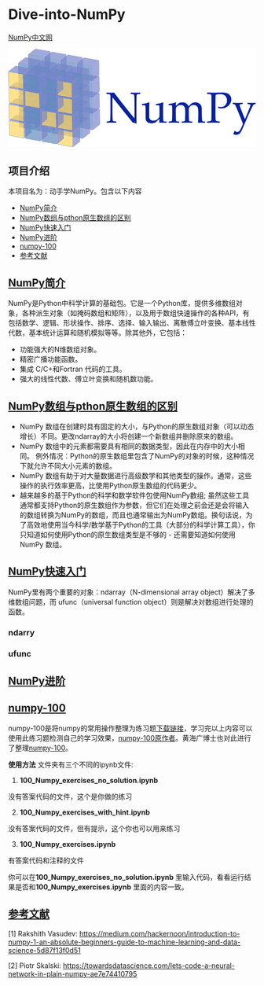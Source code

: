 # Dive-into-NumPy
[NumPy中文网](https://www.numpy.org.cn/)

![numpy_logo](https://github.com/Knowledge-Precipitation-Tribe/Dive-into-numpy/blob/master/images/NumPy_logo.png)

## 项目介绍

本项目名为：动手学NumPy。包含以下内容

- <a href = "#NumPy简介">NumPy简介</a>
- <a href = "#NumPy数组与pthon原生数组的区别">NumPy数组与pthon原生数组的区别</a>
- <a href = "#NumPy快速入门">NumPy快速入门</a>
- <a href = "#NumPy进阶">NumPy进阶</a>
- <a href = "#numpy-100">numpy-100</a>
- <a href = "#参考文献">参考文献</a>

## [NumPy简介](#content)

NumPy是Python中科学计算的基础包。它是一个Python库，提供多维数组对象，各种派生对象（如掩码数组和矩阵），以及用于数组快速操作的各种API，有包括数学、逻辑、形状操作、排序、选择、输入输出、离散傅立叶变换、基本线性代数，基本统计运算和随机模拟等等。除其他外，它包括：

- 功能强大的N维数组对象。
- 精密广播功能函数。
- 集成 C/C+和Fortran 代码的工具。
- 强大的线性代数、傅立叶变换和随机数功能。

## [NumPy数组与pthon原生数组的区别](#content)

- NumPy 数组在创建时具有固定的大小，与Python的原生数组对象（可以动态增长）不同。更改ndarray的大小将创建一个新数组并删除原来的数组。
- NumPy 数组中的元素都需要具有相同的数据类型，因此在内存中的大小相同。 例外情况：Python的原生数组里包含了NumPy的对象的时候，这种情况下就允许不同大小元素的数组。
- NumPy 数组有助于对大量数据进行高级数学和其他类型的操作。通常，这些操作的执行效率更高，比使用Python原生数组的代码更少。
- 越来越多的基于Python的科学和数学软件包使用NumPy数组; 虽然这些工具通常都支持Python的原生数组作为参数，但它们在处理之前会还是会将输入的数组转换为NumPy的数组，而且也通常输出为NumPy数组。换句话说，为了高效地使用当今科学/数学基于Python的工具（大部分的科学计算工具），你只知道如何使用Python的原生数组类型是不够的 - 还需要知道如何使用 NumPy 数组。

## [NumPy快速入门](#content)

NumPy里有两个重要的对象：ndarray（N-dimensional array object）解决了多维数组问题，而 ufunc（universal function object）则是解决对数组进行处理的函数。

### ndarry



### ufunc



## [NumPy进阶](#content)



## [numpy-100](#content)

numpy-100是将numpy的常用操作整理为练习题[下载链接](https://github.com/Knowledge-Precipitation-Tribe/Dive-into-NumPy/blob/master/numpy-100.zip)，学习完以上内容可以使用此练习题检测自己的学习效果，[numpy-100原作者](https://github.com/rougier/numpy-100)。黄海广博士也对此进行了整理[numpy-100](https://github.com/fengdu78/Data-Science-Notes/tree/master/2.numpy/numpy-100)。

**使用方法** 文件夹有三个不同的ipynb文件:

1. **100_Numpy_exercises_no_solution.ipynb**

没有答案代码的文件，这个是你做的练习

2. **100_Numpy_exercises_with_hint.ipynb**

没有答案代码的文件，但有提示，这个你也可以用来练习

3. **100_Numpy_exercises.ipynb**

有答案代码和注释的文件

你可以在**100_Numpy_exercises_no_solution.ipynb** 里输入代码，看看运行结果是否和**100_Numpy_exercises.ipynb** 里面的内容一致。

## [参考文献](#content)

[1] Rakshith Vasudev: https://medium.com/hackernoon/introduction-to-numpy-1-an-absolute-beginners-guide-to-machine-learning-and-data-science-5d87f13f0d51

[2] Piotr Skalski: https://towardsdatascience.com/lets-code-a-neural-network-in-plain-numpy-ae7e74410795